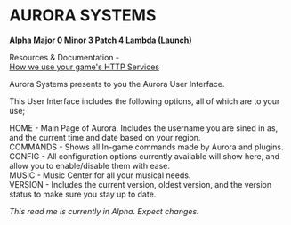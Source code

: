 # AURORA SYSTEMS #
**Alpha Major 0 Minor 3 Patch 4 Lambda (Launch)**

Resources & Documentation - <br>
[How we use your game's HTTP Services](https://github.com/HeartOfIrons/AuroraSystems/blob/main/HTTPUsage)

Aurora Systems presents to you the Aurora User Interface. 

This User Interface includes the following options, all of which are to your use;<br>

HOME - Main Page of Aurora. Includes the username you are sined in as, and the current time and date based on your region.<br>
COMMANDS - Shows all In-game commands made by Aurora and plugins. <br>
CONFIG - All configuration options currently available will show here, and allow you to enable/disable them with ease.<br>
MUSIC - Music Center for all your musical needs.<br>
VERSION - Includes the current version, oldest version, and the version status to make sure you stay up to date.<br>

*This read me is currently in Alpha. Expect changes.*

